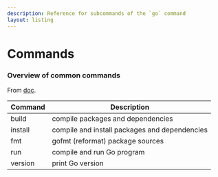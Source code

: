 ```yaml
---
description: Reference for subcommands of the `go` command
layout: listing
---
```

# Commands


### Overview of common commands

From [doc](https://golang.org/cmd/go/).

Command   | Description
---       | ---
build     | compile packages and dependencies
install   | compile and install packages and dependencies
fmt       | gofmt (reformat) package sources
run       | compile and run Go program
version   | print Go version
